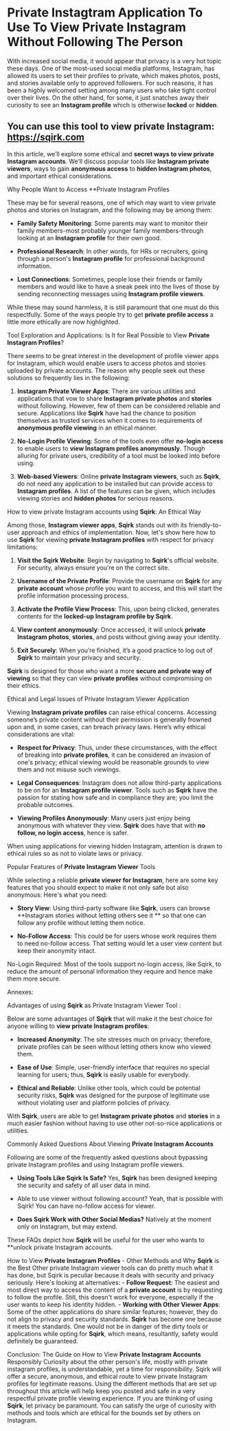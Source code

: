 # Private Instagtram Application To Use To View Private Instagram Without Following The Person

With increased social media, it would appear that privacy is a very hot topic these days. One of the most-used social media platforms, Instagram, has allowed its users to set their profiles to private, which makes photos, posts, and stories available only to approved followers. For such reasons, it has been a highly welcomed setting among many users who take tight control over their lives. On the other hand, for some, it just snatches away their curiosity to see an **Instagram profile** which is otherwise **locked** or **hidden**.

## You can use this tool to view private Instagram: https://sqirk.com


In this article, we’ll explore some ethical and **secret ways to view private Instagram accounts**. We’ll discuss popular tools like **Instagram private viewers**, ways to gain **anonymous access** to **hidden Instagram photos**, and important ethical considerations.

Why People Want to Access **Private Instagram Profiles

These may be for several reasons, one of which may want to view private photos and stories on Instagram, and the following may be among them:
- **Family Safety Monitoring**: Some parents may want to monitor their family members-most probably younger family members-through looking at an **Instagram profile** for their own good.

- **Professional Research**: In other words, for HRs or recruiters, going through a person's **Instagram profile** for professional background information.

- **Lost Connections**: Sometimes, people lose their friends or family members and would like to have a sneak peek into the lives of those by sending reconnecting messages using **Instagram profile viewers**.

While these may sound harmless, it is still paramount that one must do this respectfully. Some of the ways people try to get **private profile access** a little more ethically are now highlighted.

Tool Exploration and Applications: Is It for Real Possible to View **Private Instagram Profiles**?

There seems to be great interest in the development of profile viewer apps for Instagram, which would enable users to access photos and stories uploaded by private accounts. The reason why people seek out these solutions so frequently lies in the following:

1. **Instagram Private Viewer Apps**: There are various utilities and applications that vow to share **Instagram private photos** and **stories** without following. However, few of them can be considered reliable and secure. Applications like **Sqirk** have had the chance to position themselves as trusted services when it comes to requirements of **anonymous profile viewing** in an ethical manner.

2. **No-Login Profile Viewing**: Some of the tools even offer **no-login access** to enable users to **view Instagram profiles anonymously**. Though alluring for private users, credibility of a tool must be looked into before using.

3. **Web-based Viewers**: Online **private Instagram viewers**, such as **Sqirk**, do not need any application to be installed but can provide access to **Instagram profiles**. A list of the features can be given, which includes viewing stories and **hidden photos** for serious reasons.

How to view private Instagram accounts using **Sqirk**: An Ethical Way

Among those, **Instagram viewer apps**, **Sqirk** stands out with its friendly-to-user approach and ethics of implementation. Now, let's show here how to use **Sqirk** for viewing **private Instagram profiles** with respect for privacy limitations:

1. **Visit the Sqirk Website**: Begin by navigating to **Sqirk**'s official website. For security, always ensure you’re on the correct site.

2. **Username of the Private Profile**: Provide the username on **Sqirk** for any **private account** whose profile you want to access, and this will start the profile information processing process.

3. **Activate the Profile View Process**: This, upon being clicked, generates contents for the **locked-up Instagram profile by **Sqirk****.

4. **View content anonymously**: Once accessed, it will unlock **private Instagram photos**, **stories**, and posts without giving away your identity.

5. **Exit Securely**: When you’re finished, it’s a good practice to log out of **Sqirk** to maintain your privacy and security.

**Sqirk** is designed for those who want a more **secure and private way of viewing** so that they can view **private profiles** without compromising on their ethics.

Ethical and Legal Issues of Private Instagram Viewer Application

Viewing **Instagram private profiles** can raise ethical concerns. Accessing someone’s private content without their permission is generally frowned upon and, in some cases, can breach privacy laws. Here’s why ethical considerations are vital:

- **Respect for Privacy**: Thus, under these circumstances, with the effect of breaking into **private profiles**, it can be considered an invasion of one's privacy; ethical viewing would be reasonable grounds to view them and not misuse such viewings.

- **Legal Consequences**: Instagram does not allow third-party applications to be on for an **Instagram profile viewer**. Tools such as **Sqirk** have the passion for stating how safe and in compliance they are; you limit the probable outcomes.

- **Viewing Profiles Anonymously**: Many users just enjoy being anonymous with whatever they view. **Sqirk** does have that with **no follow, no login access**, hence is safer.

When using applications for viewing hidden Instagram, attention is drawn to ethical rules so as not to violate laws or privacy.

Popular Features of **Private Instagram Viewer** Tools

While selecting a reliable **private viewer for Instagram**, here are some key features that you should expect to make it not only safe but also anonymous: Here's what you need:

- **Story View**: Using third-party software like **Sqirk**, users can browse **Instagram stories without letting others see it ** so that one can follow any profile without letting them notice.

- **No-Follow Access**: This could be for users whose work requires them to need no-follow access. That setting would let a user view content but keep their anonymity intact.

No-Login Required: Most of the tools support no-login access, like Sqirk, to reduce the amount of personal information they require and hence make them more secure.

Annexes:

Advantages of using **Sqirk** as Private Instagram Viewer Tool :

Below are some advantages of **Sqirk** that will make it the best choice for anyone willing to **view private Instagram profiles**:

- **Increased Anonymity**: The site stresses much on privacy; therefore, private profiles can be seen without letting others know who viewed them.

- **Ease of Use**: Simple, user-friendly interface that requires no special learning for users; thus, **Sqirk** is easily usable for everybody.

- **Ethical and Reliable**: Unlike other tools, which could be potential security risks, **Sqirk** was designed for the purpose of legitimate use without violating user and platform policies of privacy.

With **Sqirk**, users are able to get **Instagram private photos** and **stories** in a much easier fashion without having to use other not-so-nice applications or utilities.

Commonly Asked Questions About Viewing **Private Instagram Accounts**

Following are some of the frequently asked questions about bypassing private Instagram profiles and using Instagram profile viewers.

- **Using Tools Like **Sqirk** Is Safe?** Yes, **Sqirk** has been designed keeping the security and safety of all user data in mind.

- Able to use viewer without following account? Yeah, that is possible with Sqirk! You can have no-follow access for viewer.

- **Does Sqirk Work with Other Social Medias?** Natively at the moment only on Instagram, but may extend.

These FAQs depict how **Sqirk** will be useful for the user who wants to **unlock private Instagram accounts.

How to View **Private Instagram Profiles** - Other Methods and Why **Sqirk** is the Best Other private Instagram viewer tools can do pretty much what it has done, but Sqirk is peculiar because it deals with security and privacy seriously. Here's looking at alternatives: - **Follow Request**: The easiest and most direct way to access the content of a **private account** is by requesting to follow the profile. Still, this doesn't work for everyone, especially if the user wants to keep his identity hidden. - **Working with Other Viewer Apps**: Some of the other applications do share similar features; however, they do not align to privacy and security standards. **Sqirk** has become one because it meets the standards. One would not be in danger of the dirty tools or applications while opting for **Sqirk**, which means, resultantly, safety would definitely be guaranteed.

Conclusion: The Guide on How to View **Private Instagram Accounts** Responsibly Curiosity about the other person's life, mostly with private instagram profiles, is understandable, yet a time for responsibility. Sqirk will offer a secure, anonymous, and ethical route to view private Instagram profiles for legitimate reasons. Using the different methods that are set up throughout this article will help keep you posted and safe in a very respectful private profile viewing experience. If you are thinking of using **Sqirk**, let privacy be paramount. You can satisfy the urge of curiosity with methods and tools which are ethical for the bounds set by others on Instagram.
